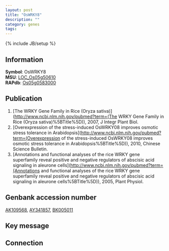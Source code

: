 ```yaml
---
layout: post
title: "OsWRKY8"
description: ""
category: genes
tags: 
---
```

{% include JB/setup %}

## Information
__Symbol__: OsWRKY8  
__MSU__: [LOC_Os05g50610](http://rice.plantbiology.msu.edu/cgi-bin/ORF_infopage.cgi?orf=LOC_Os05g50610)  
__RAPdb__: [Os05g0583000](http://rapdb.dna.affrc.go.jp/viewer/gbrowse_details/irgsp1?name=Os05g0583000)  

## Publication
1. [The WRKY Gene Family in Rice (Oryza sativa)](http://www.ncbi.nlm.nih.gov/pubmed?term=(The WRKY Gene Family in Rice (Oryza sativa)%5BTitle%5D)), 2007, J Integr Plant Biol.
2. [Overexpression of the stress-induced OsWRKY08 improves osmotic stress tolerance in Arabidopsis](http://www.ncbi.nlm.nih.gov/pubmed?term=(Overexpression of the stress-induced OsWRKY08 improves osmotic stress tolerance in Arabidopsis%5BTitle%5D)), 2010, Chinese Science Bulletin.
3. [Annotations and functional analyses of the rice WRKY gene superfamily reveal positive and negative regulators of abscisic acid signaling in aleurone cells](http://www.ncbi.nlm.nih.gov/pubmed?term=(Annotations and functional analyses of the rice WRKY gene superfamily reveal positive and negative regulators of abscisic acid signaling in aleurone cells%5BTitle%5D)), 2005, Plant Physiol.

## Genbank accession number
[AK109568](http://www.ncbi.nlm.nih.gov/nuccore/AK109568), [AY341857](http://www.ncbi.nlm.nih.gov/nuccore/AY341857), [BK005011](http://www.ncbi.nlm.nih.gov/nuccore/BK005011)

## Key message

## Connection


